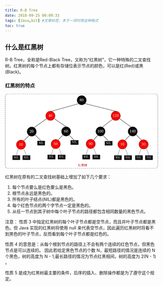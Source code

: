 ```yaml
---
title: R-B Tree
date: 2018-09-25 00:09:33
tags: [Java,bit] #文章标签，多于一项时用这种格式
toc: true
---
```


## 什么是红黑树

R-B Tree，全称是Red-Black Tree，又称为“红黑树”，它一种特殊的二叉查找树。红黑树的每个节点上都有存储位表示节点的颜色，可以是红(Red)或黑(Black)。

### 红黑树的特点

![示意图](/img/r-b-tree-1.jpg)

红黑树在原有的二叉查找树基础上增加了如下几个要求：

1. 每个节点要么是红色要么是黑色。
2. 根节点永远是黑色的。
3. 所有的叶子结点(NIL)都是黑色的。
4. 每个红色节点的两个字节点一定是黑色的。
5. 从任一节点到其子树中每个叶子节点的路径都包含相同数量的黑色节点。

注意： 
性质 3 中指定红黑树的每个叶子节点都是空节点，而且并叶子节点都是黑色。但 Java 实现的红黑树将使用 null 来代表空节点，因此遍历红黑树时将看不到黑色的叶子节点，反而看到每个叶子节点都是红色的。

性质 4 的意思是：从每个根到节点的路径上不会有两个连续的红色节点，但黑色节点是可以连续的。 
因此若给定黑色节点的个数 N，最短路径的情况是连续的 N 个黑色，树的高度为 N - 1;最长路径的情况为节点红黑相间，树的高度为 2(N - 1) 。

性质 5 是成为红黑树最主要的条件，后序的插入、删除操作都是为了遵守这个规定。

